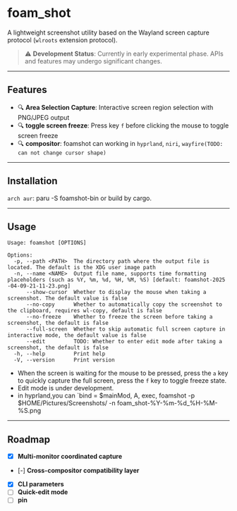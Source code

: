 # foam_shot

A lightweight screenshot utility based on the Wayland screen capture protocol (`wlroots` extension protocol).

> ⚠️ **Development Status**: Currently in early experimental phase. APIs and features may undergo significant changes.

---

## Features

- 🔍 **Area Selection Capture**: Interactive screen region selection with PNG/JPEG output
- 🔍 **toggle screen freeze**: Press key `f` before clicking the mouse to toggle screen freeze
- 🔍 **compositor**: foamshot can working in `hyprland`, `niri`, `wayfire(TODO: can not change cursor shape)`

---

## Installation
`arch aur`: paru -S foamshot-bin
or build by cargo.

---

## Usage

```
Usage: foamshot [OPTIONS]

Options:
  -p, --path <PATH>  The directory path where the output file is located. The default is the XDG user image path
  -n, --name <NAME>  Output file name, supports time formatting placeholders (such as %Y, %m, %d, %H, %M, %S) [default: foamshot-2025
-04-09-21-11-23.png]
      --show-cursor  Whether to display the mouse when taking a screenshot. The default value is false
      --no-copy      Whether to automatically copy the screenshot to the clipboard, requires wl-copy, default is false
      --no-freeze    Whether to freeze the screen before taking a screenshot, the default is false
      --full-screen  Whether to skip automatic full screen capture in interactive mode, the default value is false
      --edit         TODO: Whether to enter edit mode after taking a screenshot, the default is false
  -h, --help         Print help
  -V, --version      Print version
```
* When the screen is waiting for the mouse to be pressed, press the `a` key to quickly capture the full screen, press the `f` key to toggle freeze state.
* Edit mode is under development.
* in hyprland,you can  `bind = $mainMod, A, exec, foamshot -p $HOME/Pictures/Screenshots/ -n foam_shot-%Y-%m-%d_%H-%M-%S.png

---
## Roadmap
- [x] **Multi-monitor coordinated capture**
- [-] **Cross-compositor compatibility layer**
- [x] **CLI parameters**
- [ ] **Quick-edit mode**
- [ ] **pin**
